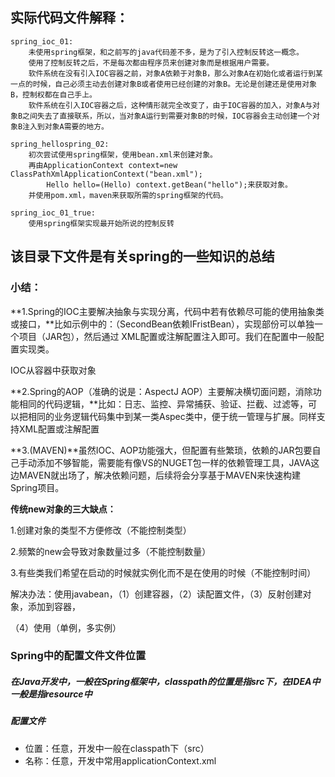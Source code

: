 ## 实际代码文件解释：

```
spring_ioc_01:
	未使用spring框架，和之前写的java代码差不多，是为了引入控制反转这一概念。
	使用了控制反转之后，不是每次都由程序员来创建对象而是根据用户需要。
	软件系统在没有引入IOC容器之前，对象A依赖于对象B，那么对象A在初始化或者运行到某一点的时候，自己必须主动去创建对象B或者使用已经创建的对象B。无论是创建还是使用对象B，控制权都在自己手上。
	软件系统在引入IOC容器之后，这种情形就完全改变了，由于IOC容器的加入，对象A与对象B之间失去了直接联系，所以，当对象A运行到需要对象B的时候，IOC容器会主动创建一个对象B注入到对象A需要的地方。
```



```
spring_hellospring_02:
	初次尝试使用spring框架，使用bean.xml来创建对象。
	再由ApplicationContext context=new ClassPathXmlApplicationContext("bean.xml");
		Hello hello=(Hello) context.getBean("hello");来获取对象。
	并使用pom.xml，maven来获取所需的spring框架的代码。
```



```
spring_ioc_01_true:
	使用spring框架实现最开始所说的控制反转
```











## 该目录下文件是有关spring的一些知识的总结



### 小结：

**1.Spring的IOC主要解决抽象与实现分离，代码中若有依赖尽可能的使用抽象类或接口，**比如示例中的：（SecondBean依赖IFristBean），实现部份可以单独一个项目（JAR包），然后通过 XML配置或注解配置注入即可。我们在配置中一般配置实现类。

IOC从容器中获取对象

 

**2.Spring的AOP（准确的说是：AspectJ AOP）主要解决横切面问题，消除功能相同的代码逻辑，**比如：日志、监控、异常捕获、验证、拦截、过滤等，可以把相同的业务逻辑代码集中到某一类Aspec类中，便于统一管理与扩展。同样支持XML配置或注解配置

 

**3.(MAVEN)**虽然IOC、AOP功能强大，但配置有些繁琐，依赖的JAR包要自己手动添加不够智能，需要能有像VS的NUGET包一样的依赖管理工具，JAVA这边MAVEN就出场了，解决依赖问题，后续将会分享基于MAVEN来快速构建Spring项目。





**传统new对象的三大缺点：**

1.创建对象的类型不方便修改（不能控制类型）

2.频繁的new会导致对象数量过多（不能控制数量）

3.有些类我们希望在启动的时候就实例化而不是在使用的时候（不能控制时间）

解决办法：使用javabean，（1）创建容器，（2）读配置文件，（3）反射创建对象，添加到容器，

（4）使用（单例，多实例）



### Spring中的配置文件文件位置

##### 在Java开发中，一般在Spring框架中，classpath的位置是指src下，在IDEA中一般是指resource中

#####  配置文件

- 位置：任意，开发中一般在classpath下（src）
- 名称：任意，开发中常用applicationContext.xml